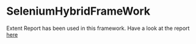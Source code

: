 # SeleniumHybridFrameWork
Extent Report has been used in this framework.
Have a look at the report  [here](file:///C:/Users/RA20312005/Documents/22-23%20Poc/SeleniumPoc1finalReport/ExtentReports/extentreport.html)
